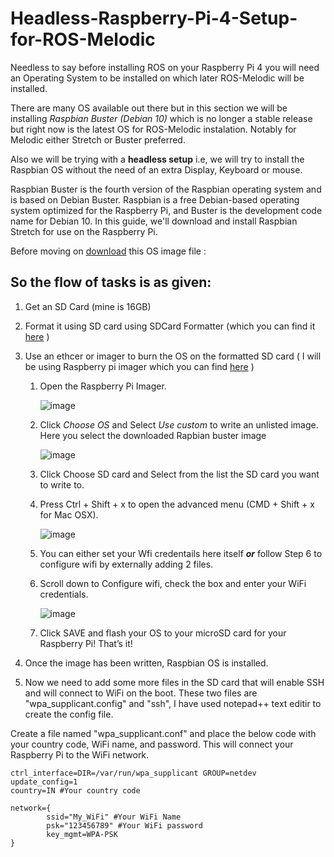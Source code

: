 # Headless-Raspberry-Pi-4-Setup-for-ROS-Melodic


Needless to say before installing ROS on your Raspberry Pi 4 you will need an Operating System to be installed on which later ROS-Melodic will be installed.

There are many OS available out there but in this section we will be installing *Raspbian Buster (Debian 10)* which is no longer a stable release but right now is the latest OS for ROS-Melodic instalation. Notably for Melodic either Stretch or Buster preferred.

Also we will be trying with a **headless setup** i.e, we will try to install the Raspbian OS without the need of an extra Display, Keyboard or mouse.

Raspbian Buster is the fourth version of the Raspbian operating system and is based on Debian Buster.
Raspbian is a free Debian-based operating system optimized for the Raspberry Pi, and Buster is the development code name for Debian 10. In this guide, we'll download and install Raspbian Stretch for use on the Raspberry Pi.

Before moving on [download](https://drive.google.com/drive/folders/1Cus9rOH_-XbNsec-lqWiV9UxXxrr0uHh?usp=sharing) this OS image file : 

## So the flow of tasks is as given:

1) Get an SD Card (mine is 16GB)

2) Format it using SD card using SDCard Formatter (which you can find it [here](https://www.sdcard.org/downloads/formatter/ ) )

3) Use an ethcer or imager to burn the OS on the formatted SD card ( I will be using Raspberry pi imager which you can find [here](https://www.raspberrypi.org/downloads ) )
   1) Open the Raspberry Pi Imager. 
   
         ![image](https://user-images.githubusercontent.com/84728233/144751687-041d5be8-9bd2-4cb9-ad7b-247cf5ec784a.png)
   2)  Click *Choose OS* and Select *Use custom* to write an unlisted image. Here you select the downloaded Rapbian buster image

          ![image](https://user-images.githubusercontent.com/84728233/144751889-7fe18470-7443-4c88-bcd1-b7dc0a3fb19b.png)
          
   3) Click Choose SD card and Select from the list the SD card you want to write to.

   3)  Press Ctrl + Shift + x to open the advanced menu (CMD + Shift + x for Mac OSX).

        ![image](https://user-images.githubusercontent.com/84728233/144751766-6f67407b-7cd2-453a-a8bd-c4071ab92e89.png)

   4) You can either set your Wfi credentails here itself ***or*** follow Step 6 to configure wifi by externally adding 2 files.
   
   5) Scroll down to Configure wifi, check the box and enter your WiFi credentials.

         ![image](https://user-images.githubusercontent.com/84728233/144751810-4ac2a900-6fb9-4cc1-a06a-1629a5ae540c.png)
         
    6)  Click SAVE and flash your OS to your microSD card for your Raspberry Pi! That’s it!


4) Once the image has been written, Raspbian OS is installed. 

6) Now we need to add some more files in the SD card that will enable SSH and will connect to WiFi on the boot. These two files are "wpa_supplicant.config" and "ssh", I have used notepad++ text editir to create the config file.

Create a file named  "wpa_supplicant.conf" and place the below code with your country code, WiFi name, and password. This will connect your Raspberry Pi to the WiFi network.

```
ctrl_interface=DIR=/var/run/wpa_supplicant GROUP=netdev
update_config=1
country=IN #Your country code

network={
        ssid="My_WiFi" #Your WiFi Name
        psk="123456789"	#Your WiFi password
        key_mgmt=WPA-PSK
}
```

